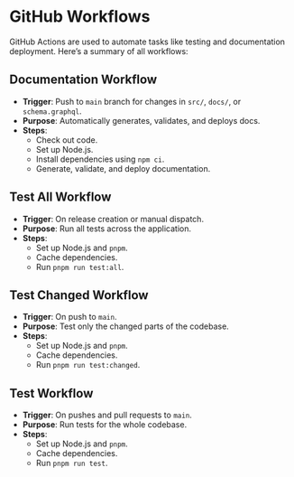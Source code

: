 # GitHub Workflows

GitHub Actions are used to automate tasks like testing and documentation deployment. Here’s a summary of all workflows:

## Documentation Workflow
- **Trigger**: Push to `main` branch for changes in `src/`, `docs/`, or `schema.graphql`.
- **Purpose**: Automatically generates, validates, and deploys docs.
- **Steps**:
  - Check out code.
  - Set up Node.js.
  - Install dependencies using `npm ci`.
  - Generate, validate, and deploy documentation.

## Test All Workflow
- **Trigger**: On release creation or manual dispatch.
- **Purpose**: Run all tests across the application.
- **Steps**:
  - Set up Node.js and `pnpm`.
  - Cache dependencies.
  - Run `pnpm run test:all`.

## Test Changed Workflow
- **Trigger**: On push to `main`.
- **Purpose**: Test only the changed parts of the codebase.
- **Steps**:
  - Set up Node.js and `pnpm`.
  - Cache dependencies.
  - Run `pnpm run test:changed`.

## Test Workflow
- **Trigger**: On pushes and pull requests to `main`.
- **Purpose**: Run tests for the whole codebase.
- **Steps**:
  - Set up Node.js and `pnpm`.
  - Cache dependencies.
  - Run `pnpm run test`.